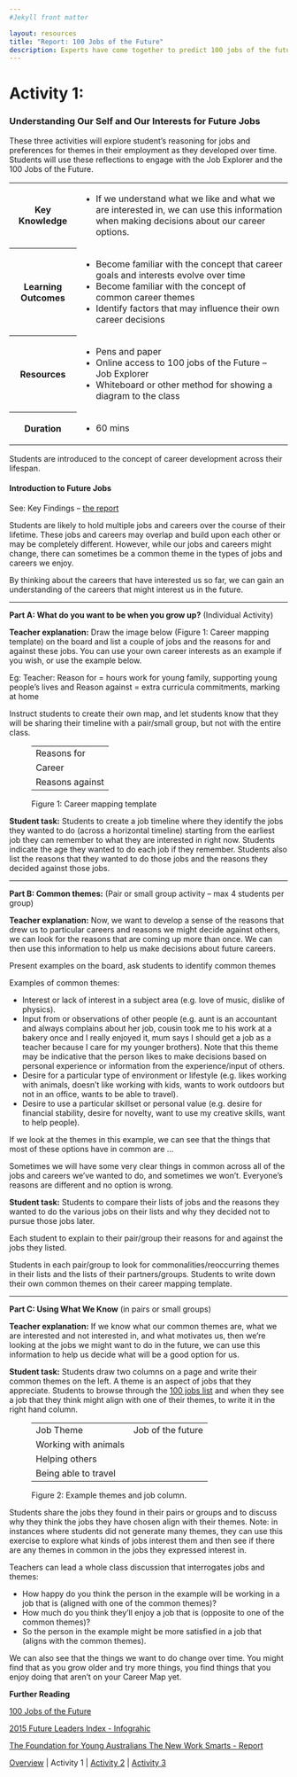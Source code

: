 ```yaml
---
#Jekyll front matter

layout: resources
title: "Report: 100 Jobs of the Future"
description: Experts have come together to predict 100 jobs of the future.
---
```

# Activity 1:
### Understanding Our Self and Our Interests for Future Jobs
<p class="intro">These three activities will explore student’s reasoning for jobs and preferences for themes in their employment as they developed over time.  Students will use these reflections to engage with the Job Explorer and the 100 Jobs of the Future.</p>

<table class="resource-summary">
<tr><th>Key Knowledge</th> <td><ul><li>If we understand what we like and what we are interested in, we can use this information when making decisions about our career options.</li></ul></td></tr>
<tr><th>Learning Outcomes</th> <td><ul><li>Become familiar with the concept that career goals and interests evolve over time</li>	<li>Become familiar with the concept of common career themes</li> <li>Identify factors that may influence their own career decisions</li></ul></td></tr>
<tr><th>Resources</th> <td><ul><li>Pens and paper</li>	<li>Online access to 100 jobs of the Future – Job Explorer</li>	<li>Whiteboard or other method for showing a diagram to the class</li></ul></td></tr>
<tr><th>Duration</th> <td><ul><li>60 mins</li></ul></td></tr>
</table>

Students are introduced to the concept of career development across their lifespan.

#### Introduction to Future Jobs

See: Key Findings – [the report](/report)

Students are likely to hold multiple jobs and careers over the course of their lifetime. These jobs and careers may overlap and build upon each other or may be completely different. However, while our jobs and careers might change, there can sometimes be a common theme in the types of jobs and careers we enjoy.

By thinking about the careers that have interested us so far, we can gain an understanding of the careers that might interest us in the future.

---

**Part A: What do you want to be when you grow up?** (Individual Activity)

**Teacher explanation:** Draw the image below (Figure 1: Career mapping template) on the board and list a couple of jobs and the reasons for and against these jobs. You can use your own career interests as an example if you wish, or use the example below.

Eg: Teacher: Reason for = hours work for young family, supporting young people’s lives and Reason against = extra curricula commitments, marking at home

Instruct students to create their own map, and let students know that they will be sharing their timeline with a pair/small group, but not with the entire class.

<figure class="resources">
  <table class="career-mapping">
    <tr><td>Reasons for</td></tr>
    <tr><td class="centered">Career</td></tr>
    <tr><td>Reasons against</td></tr>
  </table>
  <figcaption class="centered">Figure 1: Career mapping template</figcaption>
</figure>

**Student task:** Students to create a job timeline where they identify the jobs they wanted to do (across a horizontal timeline) starting from the earliest job they can remember to what they are interested in right now. Students indicate the age they wanted to do each job if they remember.
Students also list the reasons that they wanted to do those jobs and the reasons they decided against those jobs.

---

**Part B: Common themes:** (Pair or small group activity – max 4 students per group)

**Teacher explanation:** Now, we want to develop a sense of the reasons that drew us to particular careers and reasons we might decide against others, we can look for the reasons that are coming up more than once. We can then use this information to help us make decisions about future careers.

Present examples on the board, ask students to identify common themes

Examples of common themes:
*	Interest or lack of interest in a subject area (e.g. love of music, dislike of physics).
*	Input from or observations of other people (e.g. aunt is an accountant and always complains about her job, cousin took me to his work at a bakery once and I really enjoyed it, mum says I should get a job as a teacher because I care for my younger brothers).
Note that this theme may be indicative that the person likes to make decisions based on personal experience or information from the experience/input of others.
*	Desire for a particular type of environment or lifestyle (e.g. likes working with animals, doesn’t like working with kids, wants to work outdoors but not in an office, wants to be able to travel).
*	Desire to use a particular skillset or personal value (e.g. desire for financial stability, desire for novelty, want to use my creative skills, want to help people).

If we look at the themes in this example, we can see that the things that most of these options have in common are …

Sometimes we will have some very clear things in common across all of the jobs and careers we’ve wanted to do, and sometimes we won’t. Everyone’s reasons are different and no option is wrong.

**Student task:** Students to compare their lists of jobs and the reasons they wanted to do the various jobs on their lists and why they decided not to pursue those jobs later.

Each student to explain to their pair/group their reasons for and against the jobs they listed.

Students in each pair/group to look for commonalities/reoccurring themes in their lists and the lists of their partners/groups. Students to write down their own common themes on their career mapping template.

---

**Part C: Using What We Know** (in pairs or small groups)

**Teacher explanation:** If we know what our common themes are, what we are interested and not interested in, and what motivates us, then we’re looking at the jobs we might want to do in the future, we can use this information to help us decide what will be a good option for us.

**Student task:** Students draw two columns on a page and write their common themes on the left. A theme is an aspect of jobs that they appreciate.  Students to browse through the [100 jobs list](/browse/) and when they see a job that they think might align with one of their themes,  to write it in the right hand column.

<figure class="resources">
  <table class="lined">
    <tr><td>Job Theme</td>	<td>Job of the future</td></tr>
    <tr><td>Working with animals</td>	<td></td></tr>
    <tr><td>Helping others</td>	<td></td></tr>
    <tr><td>Being able to travel</td>	<td></td></tr>
  </table>
  <figcaption class="centered">Figure 2: Example themes and job column.</figcaption>
</figure>

Students share the jobs they found in their pairs or groups and to discuss why they think the jobs they have chosen align with their themes.
Note: in instances where students did not generate many themes, they can use this exercise to explore what kinds of jobs interest them and then see if there are any themes in common in the jobs they expressed interest in.

Teachers can lead a whole class discussion that interrogates jobs and themes:
*	How happy do you think the person in the example will be working in a job that is (aligned with one of the common themes)?
*	How much do you think they’ll enjoy a job that is (opposite to one of the common themes)?
*	So the person in the example might be more satisfied in a job that (aligns with the common themes).

We can also see that the things we want to do change over time. You might find that as you grow older and try more things, you find things that you enjoy doing that aren’t on your Career Map yet.

**Further Reading**

[100 Jobs of the Future](/report/)

[2015 Future Leaders Index - Infograhic](http://www.bdo.com.au/getattachment/Insights/Publications/Future-Leaders-Index/Future-Leaders-Index-Part-3/FLI_PAPER-3_Infographics_Final.pdf.aspx)

[The Foundation for Young Australians The New Work Smarts - Report](https://www.fya.org.au/wp-content/uploads/2017/07/FYA_TheNewWorkSmarts_July2017.pdf)

<p class="report-pagination"><a href="/resources/">Overview</a> | <span>Activity 1</span> | <a href="/resources/activity2/">Activity 2</a> | <a href="/resources/activity3/">Activity 3</a> </p>
